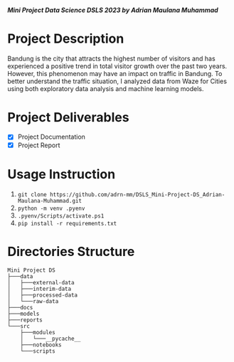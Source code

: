 ##### Mini Project Data Science DSLS 2023 by Adrian Maulana Muhammad

# Project Description
Bandung is the city that attracts the highest number of visitors and has experienced a positive trend in total visitor growth over the past two years. However, this phenomenon may have an impact on traffic in Bandung. To better understand the traffic situation, I analyzed data from Waze for Cities using both exploratory data analysis and machine learning models.

# Project Deliverables
- [x] Project Documentation
- [x] Project Report

# Usage Instruction
1. `git clone https://github.com/adrn-mm/DSLS_Mini-Project-DS_Adrian-Maulana-Muhammad.git`
2. `python -m venv .pyenv`
3. `.pyenv/Scripts/activate.ps1`
4. `pip install -r requirements.txt`

# Directories Structure
```
Mini Project DS
├───data
│   ├───external-data
│   ├───interim-data
│   ├───processed-data
│   └───raw-data
├───docs
├───models
├───reports
└───src
    ├───modules
    │   └───__pycache__
    ├───notebooks
    └───scripts
```